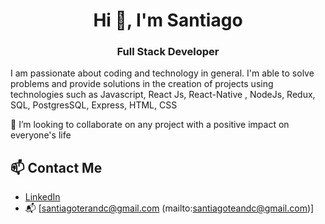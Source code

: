 <h1 align="center">Hi 👋, I'm Santiago</h1>
<h3 align="center">Full Stack Developer</h3>


<p> I am passionate about coding and technology in general. I'm able to solve problems and provide solutions in the creation of projects using technologies such as Javascript, React Js, React-Native , NodeJs, Redux, SQL, PostgresSQL, Express, HTML, CSS</p>

👯 I’m looking to collaborate on any project with a positive impact on everyone's life

## 📫 Contact Me
- [LinkedIn](https://www.linkedin.com/in/santiago-teran/)
- 📬 [santiagoterandc@gmail.com (mailto:santiagoteandc@gmail.com)]
